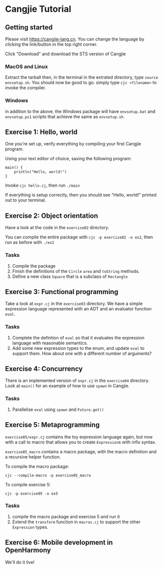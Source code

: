 # Cangjie Tutorial

## Getting started
Please visit <https://cangjie-lang.cn>. You can change the language by
clicking the link/button in the top right corner.

Click "Download" and download the STS version of Cangjie

### MacOS and Linux
Extract the tarball then, in the terminal in the extrated directory,
type `source envsetup.sh`.
You should now be good to go. simply type `cjc <filename>` to invoke
the compiler.

### Windows
in addition to the above, the Windows package will have `envsetup.bat`
and `envsetup.ps1` scripts that achieve the same as `envsetup.sh`.


## Exercise 1: Hello, world
One you're set up, verify everything by compiling your first Cangjie
program.

Using your text editor of choice, saving the following program:

```
main() {
	println("Hello, world!")
}
```

Invoke `cjc hello.cj`, then run `./main`

If everything is setup correctly, then you should see "Hello, world!"
printed out to your terminal.



## Exercise 2: Object orientation
Have a look at the code in the  `exercise02` directory.

You can compile the entire package with `cjc -p exercise02 -o ex2`, then run
as before with `./ex2`

### Tasks
1. Compile the package
2. Finish the definitions of the `Circle` `area` and `toString`
   methods.
3. Define a new class `Square` that is a subclass of `Rectangle`

## Exercise 3: Functional programming
Take a look at `expr.cj` in the `exercise03` directory. We have a simple
expression language represented with an ADT and an evaluator function
`eval`.

### Tasks
1. Complete the defintion of `eval` so that it evaluates the
   expression language with reasonable semantics.
2. Add some new expression types to the enum, and update `eval` to
   support them. How about one with a different
   number of arguments?
   
## Exercise 4: Concurrency
There is an implemented version of `expr.cj` in the `exercise04`
directory. Look at `main()` for an example of how to use `spawn` in
Cangjie.

### Tasks
1. Parallelise `eval` using `spawn` and `Future.get()`


## Exercise 5: Metaprogramming
 `exercise05/expr.cj`
contains the toy expression language again, but now with a call to
macro that allows you to create `Expression`s with infix syntax.

`exercise05_macro` contains a macro package, with the macro
definition and a recursive helper function.

To compile the macro package:

`cjc --compile-macro -p exercise05_macro`

To compile exercise 5:

`cjc -p exercise05 -o ex5`

### Tasks
1. compile the macro package and exercise 5 and run it
2. Extend the `transform` function in `macros.cj` to support the other
   `Expression` types.

## Exercise 6: Mobile development in OpenHarmony
We'll do it live!
